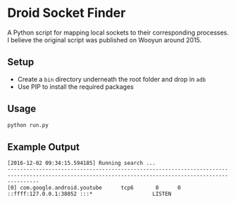 # Droid Socket Finder
A Python script for mapping local sockets to their corresponding processes.  I believe the original script was published on Wooyun around 2015.

## Setup

* Create a ```bin``` directory underneath the root folder and drop in ```adb```
* Use PIP to install the required packages

## Usage
```python 
python run.py
```
## Example Output
```
[2016-12-02 09:34:15.594185] Running search ...
------------------------------------------------------------------------------------------------------------------------------------------------------
[0] com.google.android.youtube		tcp6       0      0 ::ffff:127.0.0.1:38052 :::*                   LISTEN
```
